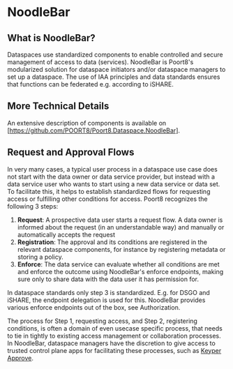 

# NoodleBar

## What is NoodleBar?

Dataspaces use standardized components to enable controlled and secure management of access to data (services). NoodleBar is Poort8's modularized solution for dataspace initiators and/or dataspace managers to set up a dataspace. The use of IAA principles and data standards ensures that functions can be federated e.g. according to iSHARE.

## More Technical Details

An extensive description of components is available on [https://github.com/POORT8/Poort8.Dataspace.NoodleBar].

## Request and Approval Flows

In very many cases, a typical user process in a dataspace use case does not start with the data owner or data service provider, but instead with a data service user who wants to start using a new data service or data set. To facilitate this, it helps to establish standardized flows for requesting access or fulfilling other conditions for access. Poort8 recognizes the following 3 steps:

1. **Request**: A prospective data user starts a request flow. A data owner is informed about the request (in an understandable way) and manually or automatically accepts the request
2. **Registration**: The approval and its conditions are registered in the relevant dataspace components, for instance by registering metadata or storing a policy.
3. **Enforce**: The data service can evaluate whether all conditions are met and enforce the outcome using NoodleBar's enforce endpoints, making sure only to share data with the data user it has permission for.

In  dataspace standards only step 3 is standardized. E.g. for DSGO and iSHARE, the endpoint delegation is used for this. NoodleBar provides various enforce endpoints out of the box, see Authorization.

The process for Step 1, requesting access, and Step 2, registering conditions, is often a domain of even usecase specific process, that needs to tie in tightly to existing access management or collaboration processes. In NoodleBar, dataspace managers have the discretion to give access to trusted control plane apps for facilitating these processes, such as [Keyper Approve](../keyper/).
